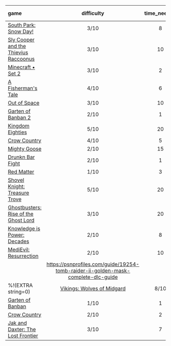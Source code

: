| **game** | **difficulty** | **time_needed** | **platinum_rarity** | **views** | **guide_rating** | **guide_rating_count ** | **user_favourites ** |
|:--------|:--------:|:-------:|:-----:|:------:|:------:|:-----:|:-----:|
| [South Park: Snow Day!](https://psnprofiles.com/guide/19713-south-park-snow-day-trophy-guide) | 3/10 | 8 | 28.59% | 422 | N/A | 0 | 2 |
| [Sly Cooper and the Thievius Raccoonus](https://psnprofiles.com/guide/19742-sly-cooper-and-the-thievius-raccoonus-trophy-guide) | 3/10 | 10 | 19.45% | 6,499 | N/A | 0 | 17 |
| [Minecraft • Set 2](https://psnprofiles.com/guide/19766-minecraft-set-2-expansion-18-dlc-trophy-guide) | 3/10 | 2 | N/A | 1,167 | 5/5 | 6 | 2 |
| [A Fisherman's Tale](https://psnprofiles.com/guide/19654-a-fishermans-tale-trophy-guide) | 4/10 | 6 | 21.11% | 1,368 | N/A | 0 | 3 |
| [Out of Space](https://psnprofiles.com/guide/19202-out-of-space-trophy-guide) | 3/10 | 10 | N/A | 521 | N/A | 0 | 2 |
| [Garten of Banban 2](https://psnprofiles.com/guide/19658-garten-of-banban-2-trophy-guide) | 2/10 | 1 | N/A | 1,315 | N/A | 0 | 2 |
| [Kingdom Eighties](https://psnprofiles.com/guide/19629-kingdom-eighties-trophy-guide) | 5/10 | 20 | 9.39% | 721 | N/A | 0 | 1 |
| [Crow Country](https://psnprofiles.com/guide/19667-crow-country-trophy-guide) | 4/10 | 5 | 47.07% | 151 | N/A | 0 | 0 |
| [Mighty Goose](https://psnprofiles.com/guide/19563-mighty-goose-trophy-guide) | 2/10 | 15 | 38.16% | 797 | N/A | 0 | 1 |
| [Drunkn Bar Fight](https://psnprofiles.com/guide/19684-drunkn-bar-fight-trophy-guide) | 2/10 | 1 | N/A | 608 | N/A | 0 | 3 |
| [Red Matter](https://psnprofiles.com/guide/19565-red-matter-trophy-guide) | 1/10 | 3 | 40.29% | 654 | N/A | 0 | 2 |
| [Shovel Knight: Treasure Trove](https://psnprofiles.com/guide/19679-shovel-knight-treasure-trove-king-of-cards-dlc-trophy-guide) | 5/10 | 20 | N/A | 1,275 | N/A | 0 | 1 |
| [Ghostbusters: Rise of the Ghost Lord](https://psnprofiles.com/guide/19578-ghostbusters-rise-of-the-ghost-lord-trophy-guide) | 3/10 | 20 | 3.36% | 1,548 | N/A | 0 | 2 |
| [Knowledge is Power: Decades](https://psnprofiles.com/guide/19650-knowledge-is-power-decades-trophy-guide) | 2/10 | 8 | 4.99% | 1,231 | N/A | 0 | 0 |
| [MediEvil: Resurrection](https://psnprofiles.com/guide/19702-medievil-resurrection-trophy-guide) | 2/10 | 10 | 34.77% | 1,587 | N/A | 0 | 5 |
|  | https://psnprofiles.com/guide/19254-tomb-raider-ii-golden-mask-complete-dlc-guide |  |  | N/A | 1,140 | N/A | 0 |
%!(EXTRA string=0)| [Vikings: Wolves of Midgard](https://psnprofiles.com/guide/19571-vikings-wolves-of-midgard-trophy-guide) | 8/10 | 50 | 2.89% | 2,218 | N/A | 0 | 4 |
| [Garten of Banban](https://psnprofiles.com/guide/19651-garten-of-banban-trophy-guide) | 1/10 | 1 | N/A | 2,778 | N/A | 0 | 4 |
| [Crow Country](https://psnprofiles.com/guide/19675-crow-country-trophy-guide) | 2/10 | 2 | 47.07% | 3,382 | N/A | 0 | 14 |
| [Jak and Daxter: The Lost Frontier](https://psnprofiles.com/guide/19165-jak-and-daxter-the-lost-frontier-trophy-guide) | 3/10 | 7 | 25.95% | 2,638 | N/A | 0 | 7 |
